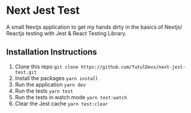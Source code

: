 # Next Jest Test

A small Nextjs application to get my hands dirty in the basics of Nextjs/ Reactjs testing with Jest & React Testing Library.

## Installation Instructions

1. Clone this repo `git clone https://github.com/TutulDevs/next-jest-test.git`
2. Install the packages `yarn install`
3. Run the application `yarn dev`
4. Run the tests `yarn test`
5. Run the tests in watch mode `yarn test:watch`
6. Clear the Jest cache `yarn test:clear`

